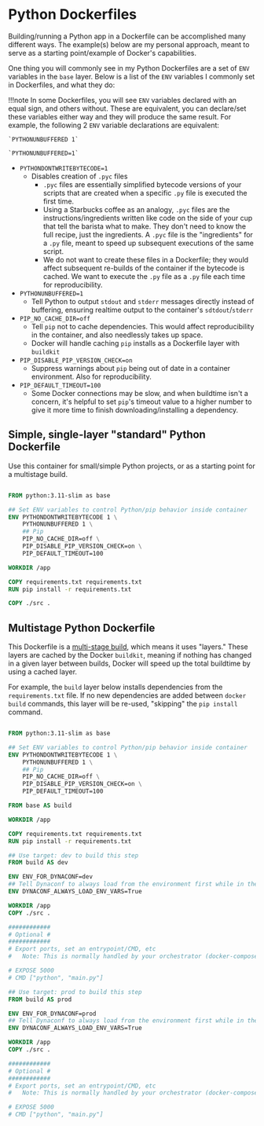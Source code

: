 # Python Dockerfiles

Building/running a Python app in a Dockerfile can be accomplished many different ways. The example(s) below are my personal approach, meant to serve as a starting point/example of Docker's capabilities.

One thing you will commonly see in my Python Dockerfiles are a set of `ENV` variables in the `base` layer. Below is a list of the `ENV` variables I commonly set in Dockerfiles, and what they do:

!!!note
    In some Dockerfiles, you will see `ENV` variables declared with an equal sign, and others without. These are equivalent, you can declare/set these variables either way and they will produce the same result. For example, the following 2 `ENV` variable declarations are equivalent:

    `PYTHONUNBUFFERED 1`

    `PYTHONUNBUFFERED=1`

- `PYTHONDONTWRITEBYTECODE=1`
    - Disables creation of `.pyc` files
        - `.pyc` files are essentially simplified bytecode versions of your scripts that are created when a specific `.py` file is executed the first time.
        - Using a Starbucks coffee as an analogy, `.pyc` files are the instructions/ingredients written like code on the side of your cup that tell the barista what to make. They don't need to know the full recipe, just the ingredients. A `.pyc` file is the "ingredients" for a `.py` file, meant to speed up subsequent executions of the same script.
      - We do not want to create these files in a Dockerfile; they would affect subsequent re-builds of the container if the bytecode is cached. We want to execute the `.py` file as a `.py` file each time for reproducibility.
- `PYTHONUNBUFFERED=1`
    - Tell Python to output `stdout` and `stderr` messages directly instead of buffering, ensuring realtime output to the container's `sdtdout`/`stderr`
- `PIP_NO_CACHE_DIR=off`
    - Tell `pip` not to cache dependencies. This would affect reproducibility in the container, and also needlessly takes up space.
    - Docker will handle caching `pip` installs as a Dockerfile layer with `buildkit`
- `PIP_DISABLE_PIP_VERSION_CHECK=on`
    - Suppress warnings about `pip` being out of date in a container environment. Also for reproducibility.
- `PIP_DEFAULT_TIMEOUT=100`
    - Some Docker connections may be slow, and when buildtime isn't a concern, it's helpful to set `pip`'s timeout value to a higher number to give it more time to finish downloading/installing a dependency.

## Simple, single-layer "standard" Python Dockerfile

Use this container for small/simple Python projects, or as a starting point for a multistage build.

```Dockerfile title="Python simple Dockerfile" linenums="1"

FROM python:3.11-slim as base

## Set ENV variables to control Python/pip behavior inside container
ENV PYTHONDONTWRITEBYTECODE 1 \
    PYTHONUNBUFFERED 1 \
    ## Pip
    PIP_NO_CACHE_DIR=off \
    PIP_DISABLE_PIP_VERSION_CHECK=on \
    PIP_DEFAULT_TIMEOUT=100

WORKDIR /app

COPY requirements.txt requirements.txt
RUN pip install -r requirements.txt

COPY ./src .

```

## Multistage Python Dockerfile

This Dockerfile is a [multi-stage build](https://docs.docker.com/build/building/multi-stage/), which means it uses "layers." These layers are cached by the Docker `buildkit`, meaning if nothing has changed in a given layer between builds, Docker will speed up the total buildtime by using a cached layer.

For example, the `build` layer below installs dependencies from the `requirements.txt` file. If no new dependencies are added between `docker build` commands, this layer will be re-used, "skipping" the `pip install` command.

```Dockerfile title="Python multistage Dockerfile" linenums="1"

FROM python:3.11-slim as base

## Set ENV variables to control Python/pip behavior inside container
ENV PYTHONDONTWRITEBYTECODE 1 \
    PYTHONUNBUFFERED 1 \
    ## Pip
    PIP_NO_CACHE_DIR=off \
    PIP_DISABLE_PIP_VERSION_CHECK=on \
    PIP_DEFAULT_TIMEOUT=100

FROM base AS build

WORKDIR /app

COPY requirements.txt requirements.txt
RUN pip install -r requirements.txt

## Use target: dev to build this step
FROM build AS dev

ENV ENV_FOR_DYNACONF=dev
## Tell Dynaconf to always load from the environment first while in the container
ENV DYNACONF_ALWAYS_LOAD_ENV_VARS=True

WORKDIR /app
COPY ./src .

############
# Optional #
############
# Export ports, set an entrypoint/CMD, etc
#   Note: This is normally handled by your orchestrator (docker-compose, Azure Container App, etc)

# EXPOSE 5000
# CMD ["python", "main.py"]

## Use target: prod to build this step
FROM build AS prod

ENV ENV_FOR_DYNACONF=prod
## Tell Dynaconf to always load from the environment first while in the container
ENV DYNACONF_ALWAYS_LOAD_ENV_VARS=True

WORKDIR /app
COPY ./src .

############
# Optional #
############
# Export ports, set an entrypoint/CMD, etc
#   Note: This is normally handled by your orchestrator (docker-compose, Azure Container App, etc)

# EXPOSE 5000
# CMD ["python", "main.py"]

```